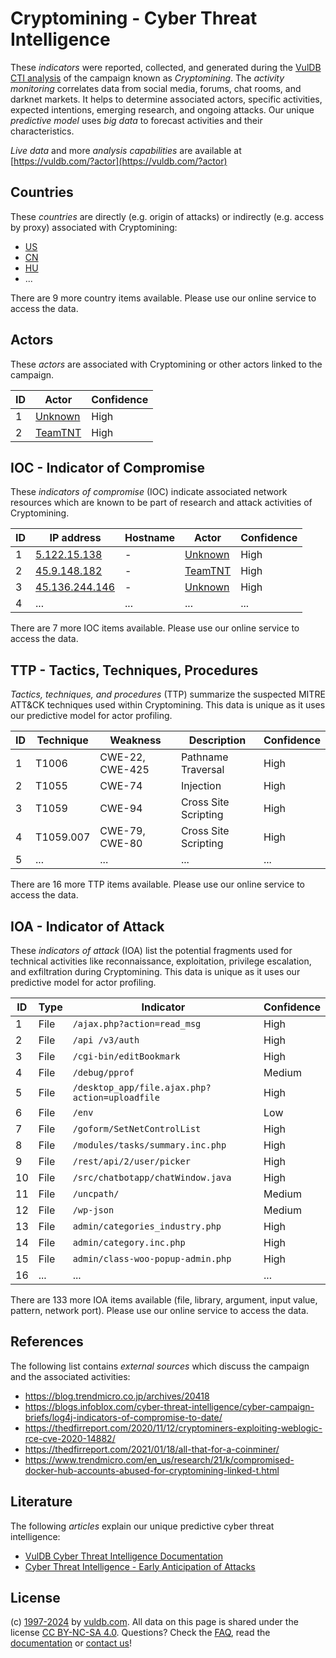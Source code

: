 # Cryptomining - Cyber Threat Intelligence

These _indicators_ were reported, collected, and generated during the [VulDB CTI analysis](https://vuldb.com/?kb.cti) of the campaign known as _Cryptomining_. The _activity monitoring_ correlates data from social media, forums, chat rooms, and darknet markets. It helps to determine associated actors, specific activities, expected intentions, emerging research, and ongoing attacks. Our unique _predictive model_ uses _big data_ to forecast activities and their characteristics.

_Live data_ and more _analysis capabilities_ are available at [https://vuldb.com/?actor](https://vuldb.com/?actor)

## Countries

These _countries_ are directly (e.g. origin of attacks) or indirectly (e.g. access by proxy) associated with Cryptomining:

* [US](https://vuldb.com/?country.us)
* [CN](https://vuldb.com/?country.cn)
* [HU](https://vuldb.com/?country.hu)
* ...

There are 9 more country items available. Please use our online service to access the data.

## Actors

These _actors_ are associated with Cryptomining or other actors linked to the campaign.

ID | Actor | Confidence
-- | ----- | ----------
1 | [Unknown](https://vuldb.com/?actor.unknown) | High
2 | [TeamTNT](https://vuldb.com/?actor.teamtnt) | High

## IOC - Indicator of Compromise

These _indicators of compromise_ (IOC) indicate associated network resources which are known to be part of research and attack activities of Cryptomining.

ID | IP address | Hostname | Actor | Confidence
-- | ---------- | -------- | ----- | ----------
1 | [5.122.15.138](https://vuldb.com/?ip.5.122.15.138) | - | [Unknown](https://vuldb.com/?actor.unknown) | High
2 | [45.9.148.182](https://vuldb.com/?ip.45.9.148.182) | - | [TeamTNT](https://vuldb.com/?actor.teamtnt) | High
3 | [45.136.244.146](https://vuldb.com/?ip.45.136.244.146) | - | [Unknown](https://vuldb.com/?actor.unknown) | High
4 | ... | ... | ... | ...

There are 7 more IOC items available. Please use our online service to access the data.

## TTP - Tactics, Techniques, Procedures

_Tactics, techniques, and procedures_ (TTP) summarize the suspected MITRE ATT&CK techniques used within Cryptomining. This data is unique as it uses our predictive model for actor profiling.

ID | Technique | Weakness | Description | Confidence
-- | --------- | -------- | ----------- | ----------
1 | T1006 | CWE-22, CWE-425 | Pathname Traversal | High
2 | T1055 | CWE-74 | Injection | High
3 | T1059 | CWE-94 | Cross Site Scripting | High
4 | T1059.007 | CWE-79, CWE-80 | Cross Site Scripting | High
5 | ... | ... | ... | ...

There are 16 more TTP items available. Please use our online service to access the data.

## IOA - Indicator of Attack

These _indicators of attack_ (IOA) list the potential fragments used for technical activities like reconnaissance, exploitation, privilege escalation, and exfiltration during Cryptomining. This data is unique as it uses our predictive model for actor profiling.

ID | Type | Indicator | Confidence
-- | ---- | --------- | ----------
1 | File | `/ajax.php?action=read_msg` | High
2 | File | `/api /v3/auth` | High
3 | File | `/cgi-bin/editBookmark` | High
4 | File | `/debug/pprof` | Medium
5 | File | `/desktop_app/file.ajax.php?action=uploadfile` | High
6 | File | `/env` | Low
7 | File | `/goform/SetNetControlList` | High
8 | File | `/modules/tasks/summary.inc.php` | High
9 | File | `/rest/api/2/user/picker` | High
10 | File | `/src/chatbotapp/chatWindow.java` | High
11 | File | `/uncpath/` | Medium
12 | File | `/wp-json` | Medium
13 | File | `admin/categories_industry.php` | High
14 | File | `admin/category.inc.php` | High
15 | File | `admin/class-woo-popup-admin.php` | High
16 | ... | ... | ...

There are 133 more IOA items available (file, library, argument, input value, pattern, network port). Please use our online service to access the data.

## References

The following list contains _external sources_ which discuss the campaign and the associated activities:

* https://blog.trendmicro.co.jp/archives/20418
* https://blogs.infoblox.com/cyber-threat-intelligence/cyber-campaign-briefs/log4j-indicators-of-compromise-to-date/
* https://thedfirreport.com/2020/11/12/cryptominers-exploiting-weblogic-rce-cve-2020-14882/
* https://thedfirreport.com/2021/01/18/all-that-for-a-coinminer/
* https://www.trendmicro.com/en_us/research/21/k/compromised-docker-hub-accounts-abused-for-cryptomining-linked-t.html

## Literature

The following _articles_ explain our unique predictive cyber threat intelligence:

* [VulDB Cyber Threat Intelligence Documentation](https://vuldb.com/?kb.cti)
* [Cyber Threat Intelligence - Early Anticipation of Attacks](https://www.scip.ch/en/?labs.20201022)

## License

(c) [1997-2024](https://vuldb.com/?kb.changelog) by [vuldb.com](https://vuldb.com/?kb.about). All data on this page is shared under the license [CC BY-NC-SA 4.0](https://creativecommons.org/licenses/by-nc-sa/4.0/). Questions? Check the [FAQ](https://vuldb.com/?kb.faq), read the [documentation](https://vuldb.com/?kb) or [contact us](https://vuldb.com/?contact)!
